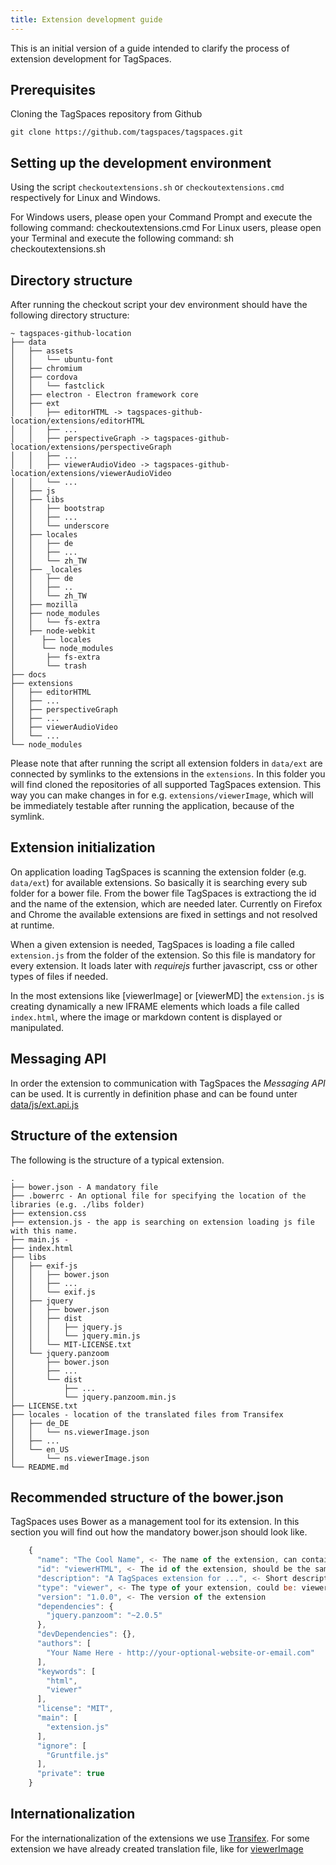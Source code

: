 ```yaml
---
title: Extension development guide
---
```


This is an initial version of a guide intended to clarify the process of extension development for TagSpaces.

## Prerequisites

Cloning the TagSpaces repository from Github

    git clone https://github.com/tagspaces/tagspaces.git

## Setting up the development environment

Using the script `checkoutextensions.sh` or `checkoutextensions.cmd` respectively for Linux and Windows.

For Windows users, please open your Command Prompt and execute the following command: checkoutextensions.cmd
For Linux users, please open your Terminal and execute the following command: sh checkoutextensions.sh

## Directory structure

After running the checkout script your dev environment should have the following directory structure:

    ~ tagspaces-github-location
    ├── data
    │   ├── assets
    │   │   └── ubuntu-font
    │   ├── chromium
    │   ├── cordova
    │   │   └── fastclick
    │   ├── electron - Electron framework core
    │   ├── ext
    │   │   ├── editorHTML -> tagspaces-github-location/extensions/editorHTML
    │   │   ├── ...
    │   │   ├── perspectiveGraph -> tagspaces-github-location/extensions/perspectiveGraph
    │   │   ├── ...
    │   │   ├── viewerAudioVideo -> tagspaces-github-location/extensions/viewerAudioVideo
    │   │   └── ...
    │   ├── js
    │   ├── libs
    │   │   ├── bootstrap
    │   │   ├── ...
    │   │   └── underscore
    │   ├── locales
    │   │   ├── de
    │   │   ├── ...
    │   │   └── zh_TW
    │   ├── _locales
    │   │   ├── de
    │   │   ├── ..
    │   │   └── zh_TW
    │   ├── mozilla
    │   ├── node_modules
    │   │   └── fs-extra
    │   ├── node-webkit
    │	   ├── locales
    │	   └── node_modules
    │	   	├── fs-extra
    │	   	└── trash
    ├── docs
    ├── extensions
    │   ├── editorHTML
    │   ├── ...
    │   ├── perspectiveGraph
    │   ├── ...
    │   ├── viewerAudioVideo
    │   └── ...
    └── node_modules

Please note that after running the script all extension folders in `data/ext` are connected by symlinks to the extensions in the `extensions`. In this folder you will find cloned the repositories of all supported TagSpaces extension. This way you can make changes in for e.g. `extensions/viewerImage`, which will be immediately testable after running the application, because of the symlink.

## Extension initialization

On application loading TagSpaces is scanning the extension folder (e.g. `data/ext`) for available extensions. So basically it is searching every sub folder for a bower file. From the bower file TagSpaces is extractiong the id and the name of the extension, which are needed later. Currently on Firefox and Chrome the available extensions are fixed in settings and not resolved at runtime.

When a given extension is needed, TagSpaces is loading a file called `extension.js` from the folder of the extension. So this file is mandatory for every extension. It loads later with _requirejs_ further javascript, css or other types of files if needed.

In the most extensions like [viewerImage] or [viewerMD] the `extension.js` is creating dynamically a new IFRAME elements which loads a file called `index.html`, where the image or markdown content is displayed or manipulated.

## Messaging API

In order the extension to communication with TagSpaces the _Messaging API_ can be used. It is currently in definition phase and can be found unter [data/js/ext.api.js](https://github.com/tagspaces/tagspaces/blob/master/data/js/ext.api.js)

## Structure of the extension

The following is the structure of a typical extension.

    .
    ├── bower.json - A mandatory file
    ├── .bowerrc - An optional file for specifying the location of the libraries (e.g. ./libs folder)
    ├── extension.css
    ├── extension.js - the app is searching on extension loading js file with this name.
    ├── main.js -
    ├── index.html
    ├── libs
    │   ├── exif-js
    │   │   ├── bower.json
    │   │   ├── ...
    │   │   └── exif.js
    │   ├── jquery
    │   │   ├── bower.json
    │   │   ├── dist
    │   │   │   ├── jquery.js
    │   │   │   └── jquery.min.js
    │   │   └── MIT-LICENSE.txt
    │   └── jquery.panzoom
    │       ├── bower.json
    │       ├── ...
    │       └── dist
    │           ├── ...
    │           └── jquery.panzoom.min.js
    ├── LICENSE.txt
    ├── locales - location of the translated files from Transifex
    │   ├── de_DE
    │   │   └── ns.viewerImage.json
    │   ├── ...
    │   └── en_US
    │       └── ns.viewerImage.json
    └── README.md

## Recommended structure of the bower.json

TagSpaces uses Bower as a management tool for its extension. In this section you will find out how the mandatory bower.json should look like.

```js {2}
    {
      "name": "The Cool Name", <- The name of the extension, can contain spaces
      "id": "viewerHTML", <- The id of the extension, should be the same as the folder where your ext. is located
      "description": "A TagSpaces extension for ...", <- Short description of your extension
      "type": "viewer", <- The type of your extension, could be: viewer, editor or perspective
      "version": "1.0.0", <- The version of the extension
      "dependencies": {
        "jquery.panzoom": "~2.0.5"
      },
      "devDependencies": {},
      "authors": [
        "Your Name Here - http://your-optional-website-or-email.com"
      ],
      "keywords": [
        "html",
        "viewer"
      ],
      "license": "MIT",
      "main": [
        "extension.js"
      ],
      "ignore": [
        "Gruntfile.js"
      ],
      "private": true
    }
```

## Internationalization

For the internationalization of the extensions we use [Transifex](https://www.transifex.com/tagspaces/tagspaces/). For some extension we have already created translation file, like for [viewerImage](https://www.transifex.com/tagspaces/tagspaces/nsviewerimagejson/)
